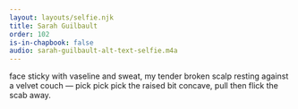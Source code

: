 ```yaml
---
layout: layouts/selfie.njk
title: Sarah Guilbault
order: 102
is-in-chapbook: false
audio: sarah-guilbault-alt-text-selfie.m4a
---
```


face sticky with vaseline and sweat, my tender broken scalp resting against a velvet couch — pick pick pick the raised bit concave, pull then flick the scab away.
